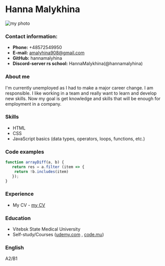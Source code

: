 # Hanna Malykhina
![my photo](/img/photo.jpg)
### Contact information:
* **Phone:** +48572549950
* **E-mail:** amalyhina908@gmail.com
* **GitHub:** hannamalyhina
* **Discord-server rs school:** HannaMalykhina(@hannamalyhina)
### About me
I'm currently unemployed as I had to make a major career change. I am responsible. I like working in a team and really want to learn and develop new skills. Now my goal is get knowledge and skills that will be enough for employment in a company.
### Skills
* HTML
* CSS
* JavaScript basics (data types, operators, loops, functions, etc.) 
### Code examples

```javascript
function arrayDiff(a, b) {
   return res = a.filter (item => {
    return !b.includes(item)
   });
}
```

### Experience
* My CV - [my CV](https://github.com/hannamalyhina/rsschool-cv)

### Education
* Vitebsk State Medical University 
* Self-study/Courses ([udemy.com](https://www.udemy.com/) , [code.mu](https://code.mu/))
### English
A2/B1
